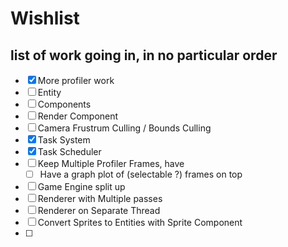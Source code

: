 
# Wishlist

## list of work going in, in no particular order


- [x] More profiler work
- [ ] Entity
- [ ] Components
- [ ] Render Component
- [ ] Camera Frustrum Culling / Bounds Culling
- [x] Task System
- [x] Task Scheduler
- [ ] Keep Multiple Profiler Frames, have
	- [ ] Have a graph plot of (selectable ?) frames on top
- [ ] Game Engine split up
- [ ] Renderer with Multiple passes
- [ ] Renderer on Separate Thread
- [ ] Convert Sprites to Entities with Sprite Component
- [ ] 


